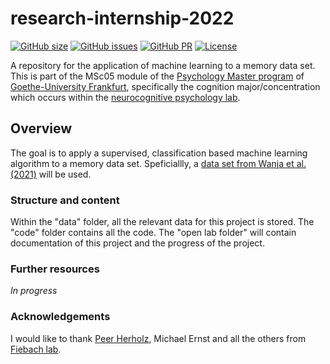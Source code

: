 # research-internship-2022

[![GitHub size](https://img.shields.io/github/repo-size/tchaase/research-internship-2022)](https://github.com/repronim/OHBMEducation-2022/archive/master.zip)
[![GitHub issues](https://img.shields.io/github/issues/tchaase/research-internship-2022?style=plastic)](https://github.com/tchaase/research-internship-2022/issues)
[![GitHub PR](https://img.shields.io/github/issues-pr/tchaase/research-internship-2022)](https://github.com/tchaase/research-internship-2022/pulls)
[![License](https://img.shields.io/github/license/tchaase/research-internship-2022)](https://github.com/tchaase/research-internship-2022)

A repository for the application of machine learning to a memory data set. This is part of the MSc05 module of the [Psychology Master program](https://www.psychologie.uni-frankfurt.de/48331594/Willkommen_auf_den_Seiten_des_Instituts_f%C3%BCr_Psychologie?legacy_request=1) of [Goethe-University Frankfurt](https://www.uni-frankfurt.de/de?), specifically the cognition major/concentration which occurs within the [neurocognitive psychology lab](http://www.fiebachlab.org/).


## Overview

The goal is to apply a supervised, classification based machine learning algorithm to a memory data set. Speficiallly, a [data set from Wanja et al. (2021)](https://openneuro.org/datasets/ds003707/versions/1.0.0) will be used. 

### Structure and content

Within the "data" folder, all the relevant data for this project is stored. 
The "code" folder contains all the code.
The "open lab folder" will contain documentation of this project and the progress of the project. 

### Further resources

*In progress*

### Acknowledgements

I would like to thank [Peer Herholz](https://github.com/PeerHerholz), Michael Ernst and all the others from [Fiebach lab](http://www.fiebachlab.org/).